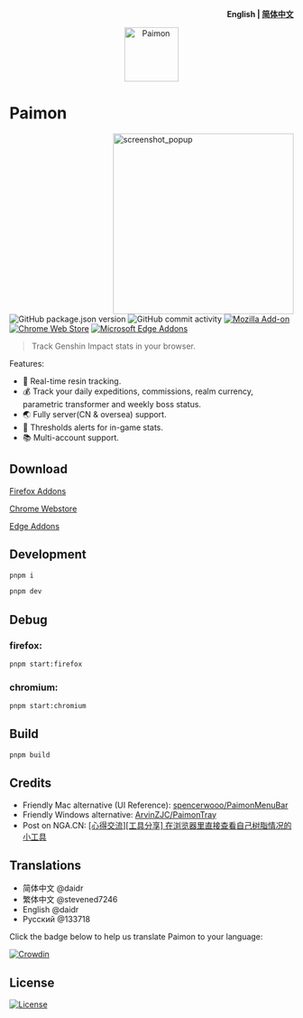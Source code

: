 <p align='right'><b>English | <a href="./README_zh-CN.md">简体中文</a></b></p>

<p align='center'><img width="96px" src="https://cdn.jsdelivr.net/gh/daidr/paimon-webext@main/assets/icon-128.png" alt="Paimon">
</p>

# Paimon

<img align="right" src="https://cdn.jsdelivr.net/gh/daidr/paimon-webext@main/screenshots/popup.png" width="320px" height="auto" alt="screenshot_popup" />

![GitHub package.json version](https://img.shields.io/github/package-json/v/daidr/paimon-webext)
![GitHub commit activity](https://img.shields.io/github/commit-activity/y/daidr/paimon-webext?label=commits)
[![Mozilla Add-on](https://img.shields.io/amo/users/%E6%B4%BE%E8%92%99-paimon?label=firefox&color=green)](https://addons.mozilla.org/zh-CN/firefox/addon/%E6%B4%BE%E8%92%99-paimon/)
[![Chrome Web Store](https://img.shields.io/chrome-web-store/users/ecafadojbjpamdlbhdgmfhihdojeekdd?label=chrome&color=green)](https://chrome.google.com/webstore/detail/%E6%B4%BE%E8%92%99-paimon/ecafadojbjpamdlbhdgmfhihdojeekdd)
[![Microsoft Edge Addons](https://img.shields.io/badge/dynamic/json?label=edge&query=%24.activeInstallCount&url=https%3A%2F%2Fmicrosoftedge.microsoft.com%2Faddons%2Fgetproductdetailsbycrxid%2Famlfaonbmcninlpijbjkblmfgcanjdih&color=green)](https://microsoftedge.microsoft.com/addons/detail/%E6%B4%BE%E8%92%99-paimon/amlfaonbmcninlpijbjkblmfgcanjdih)

> Track Genshin Impact stats in your browser.

Features: 

* 🌙 Real-time resin tracking.
* 💰 Track your daily expeditions, commissions, realm currency, parametric transformer and weekly boss status.
* 🌏 Fully server(CN & oversea) support.
* 🚨 Thresholds alerts for in-game stats.
* 📚 Multi-account support.

## Download

[Firefox Addons](https://addons.mozilla.org/zh-CN/firefox/addon/%E6%B4%BE%E8%92%99-paimon/)

[Chrome Webstore](https://chrome.google.com/webstore/detail/%E6%B4%BE%E8%92%99-paimon/ecafadojbjpamdlbhdgmfhihdojeekdd)

[Edge Addons](https://microsoftedge.microsoft.com/addons/detail/amlfaonbmcninlpijbjkblmfgcanjdih)

## Development

```bash
pnpm i

pnpm dev
```

## Debug

### firefox:

```bash
pnpm start:firefox
```

### chromium:

```bash
pnpm start:chromium
```

## Build

```bash
pnpm build
```

## Credits

- Friendly Mac alternative (UI Reference): [spencerwooo/PaimonMenuBar](https://github.com/spencerwooo/PaimonMenuBar)
- Friendly Windows alternative: [ArvinZJC/PaimonTray](https://github.com/ArvinZJC/PaimonTray)
- Post on NGA.CN: [[心得交流][工具分享] 在浏览器里直接查看自己树脂情况的小工具](https://bbs.nga.cn/read.php?tid=31590015)

## Translations

- 简体中文 @daidr
- 繁体中文 @stevened7246
- English @daidr
- Русский @133718

Click the badge below to help us translate Paimon to your language:

[![Crowdin](https://badges.crowdin.net/paimon-webext/localized.svg)](https://crowdin.com/project/paimon-webext)

## License

[![License](https://img.shields.io/badge/license-MIT-blue.svg)](LICENSE)
